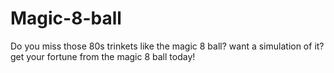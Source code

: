 # Magic-8-ball
Do you miss those 80s trinkets like the magic 8 ball? want a simulation of it? get your fortune from the magic 8 ball today!  
